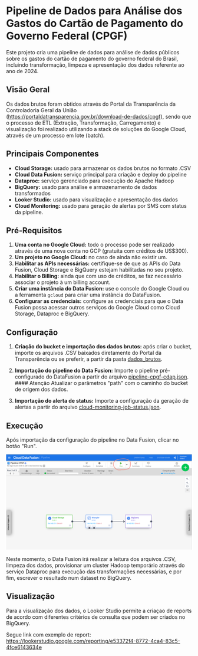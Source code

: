 # Pipeline de Dados para Análise dos Gastos do Cartão de Pagamento do Governo Federal (CPGF)

Este projeto cria uma pipeline de dados para análise de dados públicos sobre os gastos do cartão de pagamento do governo federal do Brasil, incluindo transformação, limpeza e apresentação dos dados referente ao ano de 2024.

## Visão Geral

Os dados brutos foram obtidos através do Portal da Transparência da Controladoria Geral da União (https://portaldatransparencia.gov.br/download-de-dados/cpgf), sendo que o processo de ETL (Extração, Transformação, Carregamento) e visualização foi realizado utilizando a stack de soluções do Google Cloud, através de um processo em lote (batch).

## Principais Componentes

*   **Cloud Storage:** usado para armazenar os dados brutos no formato .CSV 
*   **Cloud Data Fusion:** serviço principal para criação e deploy do pipeline
*   **Dataproc:** serviço gerenciado para execução do Apache Hadoop
*   **BigQuery:** usado para análise e armazenamento de dados transformados
*   **Looker Studio:** usado para visualização e apresentação dos dados
*   **Cloud Monitoring:** usado para geração de alertas por SMS com status da pipeline.

## Pré-Requisitos

1.  **Uma conta no Google Cloud:** todo o processo pode ser realizado através de uma nova conta no GCP (gratuita com créditos de US$300).
2.  **Um projeto no Google Cloud:** no caso de ainda não existir um.
3.  **Habilitar as APIs necessárias:** certifique-se de que as APIs do Data Fusion, Cloud Storage e BigQuery estejam habilitadas no seu projeto.
4.  **Habilitar o Billing:** ainda que com uso de créditos, se faz necessário associar o projeto à um billing account.
5.  **Criar uma instância do Data Fusion:** use o console do Google Cloud ou a ferramenta `gcloud` para criar uma instância do DataFusion.
6.  **Configurar as credenciais:** configure as credenciais para que o Data Fusion possa acessar outros serviços do Google Cloud como Cloud Storage, Dataproc e BigQuery.

## Configuração

1.  **Criação do bucket e importação dos dados brutos:** após criar o bucket, importe os arquivos .CSV baixados diretamente do Portal da Transparência ou se preferir, a partir da pasta [dados_brutos](https://github.com/JoseAugustoLima/pipeline-cpgf/tree/main/dados_brutos).
2.  **Importação do pipeline do Data Fusion:** Importe o pipeline pré-configurado do DataFusion a partir do arquivo [pipeline-cpgf-cdap.json](https://github.com/JoseAugustoLima/pipeline-cpgf/blob/main/pipeline-cpgf-cdap.json).
        #### Atenção
        Atualizar o parâmetros "path" com o caminho do bucket de origem dos dados.

3.  **Importação do alerta de status:** Importe a configuração da geração de alertas a partir do arquivo [cloud-monitoring-job-status.json](https://github.com/JoseAugustoLima/pipeline-cpgf/blob/main/cloud-monitoring-job-status.json). 

## Execução

Após importação da configuração do pipeline no Data Fusion, clicar no botão "Run".

![](https://github.com/JoseAugustoLima/pipeline-cpgf/blob/main/datafusion-run-pipeline.png)

Neste momento, o Data Fusion irá realizar a leitura dos arquivos .CSV, limpeza dos dados, provisionar um cluster Hadoop temporário através do serviço Dataproc para execução das transformações necessárias, e por fim, escrever o resultado num dataset no BigQuery.

## Visualização

Para a visualização dos dados, o Looker Studio permite a criaçao de reports de acordo com diferentes critérios de consulta que podem ser criados no BigQuery.

Segue link com exemplo de report:
https://lookerstudio.google.com/reporting/e53372f4-8772-4ca4-83c5-4fce6143634e 

